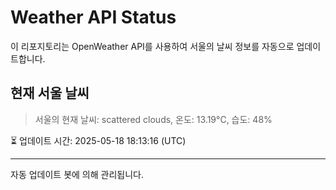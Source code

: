 
# Weather API Status

이 리포지토리는 OpenWeather API를 사용하여 서울의 날씨 정보를 자동으로 업데이트합니다.

## 현재 서울 날씨
> 서울의 현재 날씨: scattered clouds, 온도: 13.19°C, 습도: 48%

⏳ 업데이트 시간: 2025-05-18 18:13:16 (UTC)

---
자동 업데이트 봇에 의해 관리됩니다.
